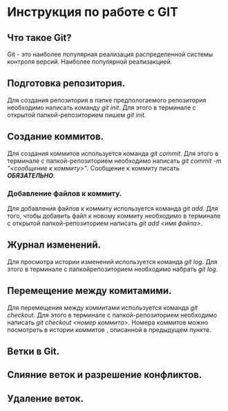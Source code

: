 # Инструкция по работе с GIT

## Что такое Git?
Git - это наиболее популярная реализация распределенной системы контроля версий. Наиболее популярной реализакцией.

## Подготовка репозитория.
Для создания репозитория в папке предпологаемого репозитория необходимо написать команду *git init*. Для этого в терминале с открытой папкой-репозиторием пишем *git init*.

## Создание коммитов.
Для создания коммитов используется команда *git commit*. Для этого в терминале с папкой-репозиторием необходимо написать *git commit -m "<сообщение к коммиту>"*. Сообщение к коммиту писать ***ОБЯЗАТЕЛЬНО***.

### Добавление файлов к коммиту.
Для добавления файлов к коммиту используется команда *git add*. Для того, чтобы добавить файл к новому коммиту необходимо в терминале с открытой папкой-репозиторием написать *git add <имя файла>*.

## Журнал изменений.
Для просмотра истории изменений используется команда *git log*. Для этого в терминале с папкойрепозиторием необходимо набрать *git log*.

## Перемещение между комитамими.
Для перемещения между коммитами используется команда *git checkout*. Для этого в терминале с папкой-репозиторием необходимо написать *git checkout <номер коммита>*. Номера коммитов можно посмотреть в истории коммитов , описанной в предыдущем пункте.

## Ветки в Git.

## Слияние веток и разрешение конфликтов.

## Удаление веток.